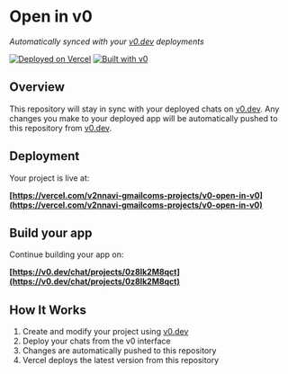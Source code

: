 # Open in v0

*Automatically synced with your [v0.dev](https://v0.dev) deployments*

[![Deployed on Vercel](https://img.shields.io/badge/Deployed%20on-Vercel-black?style=for-the-badge&logo=vercel)](https://vercel.com/v2nnavi-gmailcoms-projects/v0-open-in-v0)
[![Built with v0](https://img.shields.io/badge/Built%20with-v0.dev-black?style=for-the-badge)](https://v0.dev/chat/projects/0z8Ik2M8qct)

## Overview

This repository will stay in sync with your deployed chats on [v0.dev](https://v0.dev).
Any changes you make to your deployed app will be automatically pushed to this repository from [v0.dev](https://v0.dev).

## Deployment

Your project is live at:

**[https://vercel.com/v2nnavi-gmailcoms-projects/v0-open-in-v0](https://vercel.com/v2nnavi-gmailcoms-projects/v0-open-in-v0)**

## Build your app

Continue building your app on:

**[https://v0.dev/chat/projects/0z8Ik2M8qct](https://v0.dev/chat/projects/0z8Ik2M8qct)**

## How It Works

1. Create and modify your project using [v0.dev](https://v0.dev)
2. Deploy your chats from the v0 interface
3. Changes are automatically pushed to this repository
4. Vercel deploys the latest version from this repository